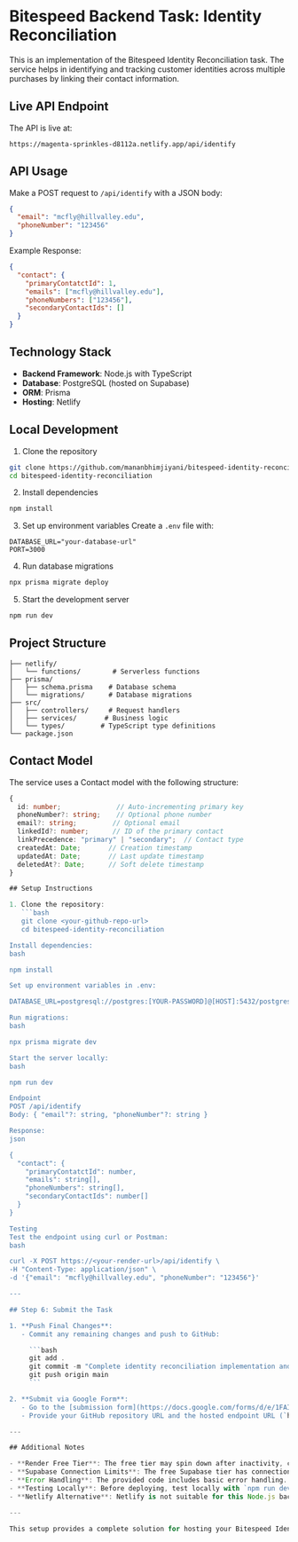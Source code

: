 # Bitespeed Backend Task: Identity Reconciliation

This is an implementation of the Bitespeed Identity Reconciliation task. The service helps in identifying and tracking customer identities across multiple purchases by linking their contact information.

## Live API Endpoint

The API is live at:
```
https://magenta-sprinkles-d8112a.netlify.app/api/identify
```

## API Usage

Make a POST request to `/api/identify` with a JSON body:

```json
{
  "email": "mcfly@hillvalley.edu",
  "phoneNumber": "123456"
}
```

Example Response:
```json
{
  "contact": {
    "primaryContatctId": 1,
    "emails": ["mcfly@hillvalley.edu"],
    "phoneNumbers": ["123456"],
    "secondaryContactIds": []
  }
}
```

## Technology Stack

- **Backend Framework**: Node.js with TypeScript
- **Database**: PostgreSQL (hosted on Supabase)
- **ORM**: Prisma
- **Hosting**: Netlify

## Local Development

1. Clone the repository
```bash
git clone https://github.com/mananbhimjiyani/bitespeed-identity-reconciliation.git
cd bitespeed-identity-reconciliation
```

2. Install dependencies
```bash
npm install
```

3. Set up environment variables
Create a `.env` file with:
```
DATABASE_URL="your-database-url"
PORT=3000
```

4. Run database migrations
```bash
npx prisma migrate deploy
```

5. Start the development server
```bash
npm run dev
```

## Project Structure

```
├── netlify/
│   └── functions/        # Serverless functions
├── prisma/
│   ├── schema.prisma    # Database schema
│   └── migrations/      # Database migrations
├── src/
│   ├── controllers/     # Request handlers
│   ├── services/       # Business logic
│   └── types/         # TypeScript type definitions
└── package.json
```

## Contact Model

The service uses a Contact model with the following structure:

```typescript
{
  id: number;              // Auto-incrementing primary key
  phoneNumber?: string;    // Optional phone number
  email?: string;         // Optional email
  linkedId?: number;      // ID of the primary contact
  linkPrecedence: "primary" | "secondary";  // Contact type
  createdAt: Date;       // Creation timestamp
  updatedAt: Date;       // Last update timestamp
  deletedAt?: Date;      // Soft delete timestamp
}

## Setup Instructions

1. Clone the repository:
   ```bash
   git clone <your-github-repo-url>
   cd bitespeed-identity-reconciliation

Install dependencies:
bash

npm install

Set up environment variables in .env:

DATABASE_URL=postgresql://postgres:[YOUR-PASSWORD]@[HOST]:5432/postgres

Run migrations:
bash

npx prisma migrate dev

Start the server locally:
bash

npm run dev

Endpoint
POST /api/identify
Body: { "email"?: string, "phoneNumber"?: string }

Response:
json

{
  "contact": {
    "primaryContatctId": number,
    "emails": string[],
    "phoneNumbers": string[],
    "secondaryContactIds": number[]
  }
}

Testing
Test the endpoint using curl or Postman:
bash

curl -X POST https://<your-render-url>/api/identify \
-H "Content-Type: application/json" \
-d '{"email": "mcfly@hillvalley.edu", "phoneNumber": "123456"}'

---

## Step 6: Submit the Task

1. **Push Final Changes**:
   - Commit any remaining changes and push to GitHub:

     ```bash
     git add .
     git commit -m "Complete identity reconciliation implementation and Render deployment"
     git push origin main
     ```

2. **Submit via Google Form**:
   - Go to the [submission form](https://docs.google.com/forms/d/e/1FAIpQLSdy1k9SPaW5MQYd0TUj4N5K3AqdOK7G1hXTtnYIzCHw438W-g/viewform?usp=dialog).
   - Provide your GitHub repository URL and the hosted endpoint URL (`https://<your-render-url>/api/identify`).

---

## Additional Notes

- **Render Free Tier**: The free tier may spin down after inactivity, causing a slight delay on the first request. For production, consider upgrading to a paid plan.
- **Supabase Connection Limits**: The free Supabase tier has connection limits. If you encounter issues, check the Supabase dashboard for connection usage and consider optimizing Prisma’s connection pool or upgrading the plan.
- **Error Handling**: The provided code includes basic error handling. Enhance it with specific error messages (e.g., for database connection failures) if needed.
- **Testing Locally**: Before deploying, test locally with `npm run dev` and a local PostgreSQL database or Supabase’s connection string.
- **Netlify Alternative**: Netlify is not suitable for this Node.js backend, as it’s designed for static sites or serverless functions. If you need a serverless approach, you could rewrite the `/identify` endpoint as a Netlify Function, but this would require significant changes and is not recommended for this task.

---

This setup provides a complete solution for hosting your Bitespeed Identity Reconciliation service on Render with a Supabase PostgreSQL database. Let me know if you need help with specific parts of the implementation or troubleshooting!

